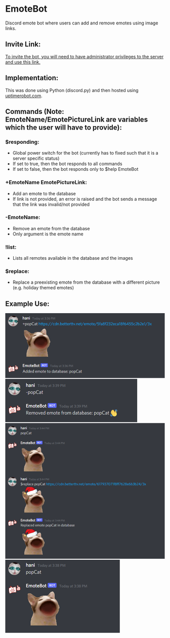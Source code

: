 # EmoteBot
Discord emote bot where users can add and remove emotes using image links.


## Invite Link:
[To invite the bot, you will need to have administrator privileges to the server and use this link.](https://discord.com/api/oauth2/authorize?client_id=923643328417906689&permissions=326417573888&scope=bot)

## Implementation:
This was done using Python (discord.py) and then hosted using [uptimerobot.com](uptimerobot.com).

## Commands (Note: EmoteName/EmotePictureLink are variables which the user will have to provide):
### $responding: 
* Global power switch for the bot (currently has to fixed such that it is a server specific status)
* If set to true, then the bot responds to all commands
* If set to false, then the bot responds only to $help EmoteBot

### +EmoteName EmotePictureLink: 
* Add an emote to the database
* If link is not provided, an error is raised and the bot sends a message that the link was invalid/not provided

### -EmoteName: 
* Remove an emote from the database
* Only argument is the emote name

### !list: 
* Lists all remotes available in the database and the images

### $replace: 
* Replace a preexisting emote from the database with a different picture (e.g. holiday themed emotes)

## Example Use:
![Example of adding an emote](https://github.com/hanikanaan/EmoteBot/blob/main/images/Example%20adding%20emote.png)
![Example of removing an emote](https://github.com/hanikanaan/EmoteBot/blob/main/images/Example%20removing%20emote.png)
![Example of replacing an emote](https://github.com/hanikanaan/EmoteBot/blob/main/images/Example%20replacement.png)
![Example of bot response](https://github.com/hanikanaan/EmoteBot/blob/main/images/Example%20using%20emote.png)
